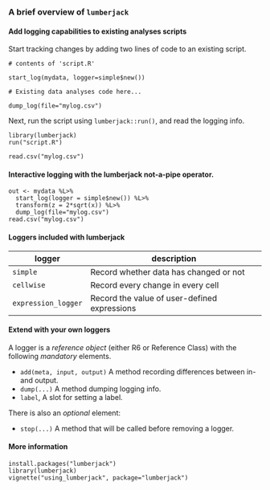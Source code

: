 ### A brief overview of `lumberjack`


#### Add logging capabilities to existing analyses scripts

Start tracking changes by adding two lines of code to an existing script.

```
# contents of 'script.R'

start_log(mydata, logger=simple$new())

# Existing data analyses code here...

dump_log(file="mylog.csv")
```
Next, run the script using `lumberjack::run()`, and read the logging info.

```
library(lumberjack)
run("script.R")

read.csv("mylog.csv")
```


#### Interactive logging with the lumberjack not-a-pipe operator.

```
out <- mydata %L>%
  start_log(logger = simple$new()) %L>%
  transform(z = 2*sqrt(x)) %L>%
  dump_log(file="mylog.csv")
read.csv("mylog.csv")
```

#### Loggers included with lumberjack

|logger              |description                                   |
|--------------------|----------------------------------------------|
|`simple`            | Record whether data has changed or not       |
|`cellwise`          | Record every change in every cell            |
|`expression_logger` | Record the value of user-defined expressions |


#### Extend with your own loggers

A logger is a _reference object_ (either R6 or Reference Class) with 
the following _mandatory_ elements.

- `add(meta, input, output)` A method recording differences between in- and output.
- `dump(...)` A method dumping logging info.
- `label`, A slot for setting a label.

There is also an _optional_ element:

- `stop(...)` A method that will be called before removing a logger.


#### More information

```
install.packages("lumberjack")
library(lumberjack)
vignette("using_lumberjack", package="lumberjack")
```


